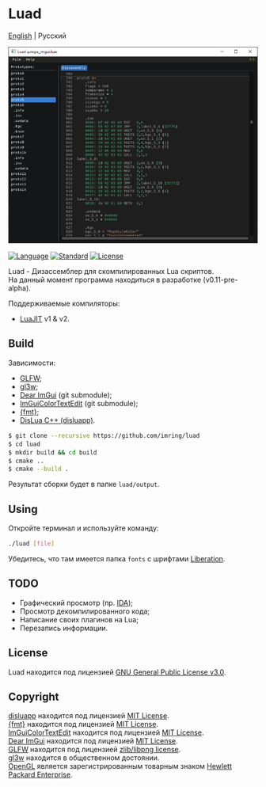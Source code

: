 # Luad
[English](README.md) | Русский
<p align="center"><img src="./assets/v0.11.png" /></p>

[![Language](https://img.shields.io/badge/language-C++-blue.svg)](https://isocpp.org/)
[![Standard](https://img.shields.io/badge/C%2B%2B-17-blue.svg)](https://en.wikipedia.org/wiki/C%2B%2B#Standardization)
[![License](https://img.shields.io/badge/license-GPL-blue.svg)](https://opensource.org/licenses/GPL-3.0)

Luad - Дизассемблер для скомпилированных Lua скриптов.  
На данный момент программа находиться в разработке (v0.11-pre-alpha).

Поддерживаемые компиляторы:
- [LuaJIT](http://luajit.org/) v1 & v2.

## Build
Зависимости:
- [GLFW](https://github.com/glfw/glfw);
- [gl3w](https://github.com/skaslev/gl3w);
- [Dear ImGui](https://github.com/ocornut/imgui) (git submodule);
- [ImGuiColorTextEdit](https://github.com/BalazsJako/ImGuiColorTextEdit) (git submodule);
- [{fmt}](https://github.com/fmtlib/fmt);
- [DisLua C++ (disluapp)](https://github.com/imring/disluapp).

```bash
$ git clone --recursive https://github.com/imring/luad
$ cd luad
$ mkdir build && cd build
$ cmake ..
$ cmake --build .
```
Результат сборки будет в папке `luad/output`.

## Using
Откройте терминал и используйте команду:
```bash
./luad [file]
```
Убедитесь, что там имеется папка `fonts` с шрифтами [Liberation](https://github.com/liberationfonts/liberation-fonts).

## TODO
- Графический просмотр (пр. [IDA](https://www.hex-rays.com/products/ida/tech/graphing/));
- Просмотр декомпилированного кода;
- Написание своих плагинов на Lua;
- Перезапись информации.

## License
Luad находится под лицензией [GNU General Public License v3.0](https://opensource.org/licenses/GPL-3.0).

## Copyright
[disluapp](https://github.com/imring/disluapp) находится под лицензией [MIT License](https://opensource.org/licenses/MIT).  
[{fmt}](https://github.com/fmtlib/fmt) находится под лицензией [MIT License](https://opensource.org/licenses/MIT).  
[ImGuiColorTextEdit](https://github.com/BalazsJako/ImGuiColorTextEdit) находится под лицензией [MIT License](https://opensource.org/licenses/MIT).  
[Dear ImGui](https://github.com/ocornut/imgui) находится под лицензией [MIT License](https://opensource.org/licenses/MIT).  
[GLFW](https://github.com/glfw/glfw) находится под лицензией [zlib/libpng license](https://opensource.org/licenses/Zlib).  
[gl3w](https://github.com/skaslev/gl3w) находится в общественном достоянии.  
[OpenGL](https://www.opengl.org/) является зарегистрированным товарным знаком [Hewlett Packard Enterprise](https://www.hpe.com/).